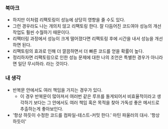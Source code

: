 ### 북마크
- 하지만 이처럼 리팩토링이 성능에 상당히 영향을 줄 수도 있다.
- 그런 경우라도 나는 개의치 않고 리팩토링 한다. 잘 다듬어진 코드여야 성능의 개선 작업도 훨씬 수월하기 때문이다.
- 리팩터링 과정에서 성능이 크게 떨어졌다면 리팩토링 후에 시간을 내서 성능을 개선하면 된다.
- 리팩토링의 효과로 인해 더 깔끔하면서 더 빠른 코드를 얻을 확률이 높다.
- 정리하자면 리팩토링으로 인한 성능 문제에 대한 나의 조언은 특별한 경우가 아니라면 일단 무시하라. 라는 것이다.



### 내 생각
- 반복문 안에서도 여러 책임을 가지는 경우가 있다.
  - 이 경우 반복문이 많아져서 여러번 같은 루프를 돌게되어서 비효율적이라고 생각하기 보다는 그 안에서도 여러 책임 혹은 목적을 찾아 가독성 좋은 메서드로 추출하는게 좋아보인다.
- '항상 하듯이 수정한 코드를 컴파일-테스트-커밋 한다.' 마틴 파울러의 대사. '항상 하듯이'

